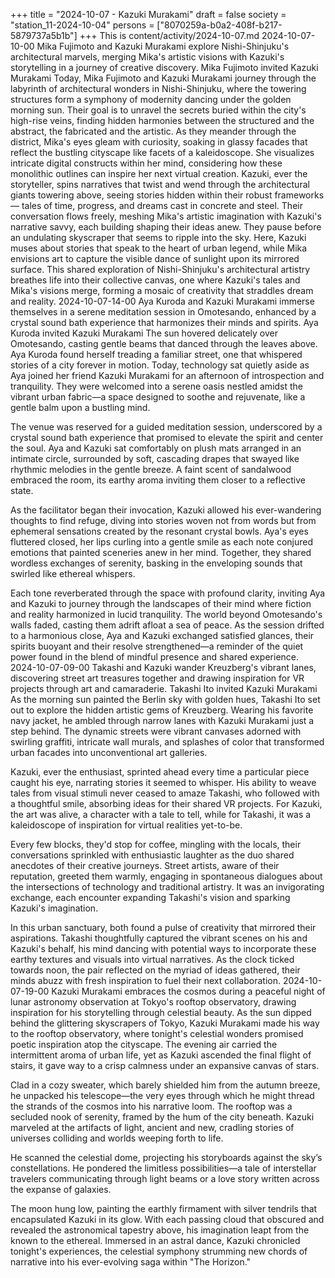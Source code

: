 +++
title = "2024-10-07 - Kazuki Murakami"
draft = false
society = "station_11-2024-10-04"
persons = ["8070259a-b0a2-408f-b217-5879737a5b1b"]
+++
This is content/activity/2024-10-07.md
2024-10-07-10-00
Mika Fujimoto and Kazuki Murakami explore Nishi-Shinjuku's architectural marvels, merging Mika's artistic visions with Kazuki's storytelling in a journey of creative discovery.
Mika Fujimoto invited Kazuki Murakami
Today, Mika Fujimoto and Kazuki Murakami journey through the labyrinth of architectural wonders in Nishi-Shinjuku, where the towering structures form a symphony of modernity dancing under the golden morning sun. Their goal is to unravel the secrets buried within the city's high-rise veins, finding hidden harmonies between the structured and the abstract, the fabricated and the artistic. 
As they meander through the district, Mika's eyes gleam with curiosity, soaking in glassy facades that reflect the bustling cityscape like facets of a kaleidoscope. She visualizes intricate digital constructs within her mind, considering how these monolithic outlines can inspire her next virtual creation. Kazuki, ever the storyteller, spins narratives that twist and wend through the architectural giants towering above, seeing stories hidden within their robust frameworks — tales of time, progress, and dreams cast in concrete and steel.
Their conversation flows freely, meshing Mika's artistic imagination with Kazuki's narrative savvy, each building shaping their ideas anew. They pause before an undulating skyscraper that seems to ripple into the sky. Here, Kazuki muses about stories that speak to the heart of urban legend, while Mika envisions art to capture the visible dance of sunlight upon its mirrored surface.
This shared exploration of Nishi-Shinjuku's architectural artistry breathes life into their collective canvas, one where Kazuki's tales and Mika's visions merge, forming a mosaic of creativity that straddles dream and reality.
2024-10-07-14-00
Aya Kuroda and Kazuki Murakami immerse themselves in a serene meditation session in Omotesando, enhanced by a crystal sound bath experience that harmonizes their minds and spirits.
Aya Kuroda invited Kazuki Murakami
The sun hovered delicately over Omotesando, casting gentle beams that danced through the leaves above. Aya Kuroda found herself treading a familiar street, one that whispered stories of a city forever in motion. Today, technology sat quietly aside as Aya joined her friend Kazuki Murakami for an afternoon of introspection and tranquility. They were welcomed into a serene oasis nestled amidst the vibrant urban fabric—a space designed to soothe and rejuvenate, like a gentle balm upon a bustling mind.

The venue was reserved for a guided meditation session, underscored by a crystal sound bath experience that promised to elevate the spirit and center the soul. Aya and Kazuki sat comfortably on plush mats arranged in an intimate circle, surrounded by soft, cascading drapes that swayed like rhythmic melodies in the gentle breeze. A faint scent of sandalwood embraced the room, its earthy aroma inviting them closer to a reflective state.

As the facilitator began their invocation, Kazuki allowed his ever-wandering thoughts to find refuge, diving into stories woven not from words but from ephemeral sensations created by the resonant crystal bowls. Aya's eyes fluttered closed, her lips curling into a gentle smile as each note conjured emotions that painted sceneries anew in her mind. Together, they shared wordless exchanges of serenity, basking in the enveloping sounds that swirled like ethereal whispers.

Each tone reverberated through the space with profound clarity, inviting Aya and Kazuki to journey through the landscapes of their mind where fiction and reality harmonized in lucid tranquility. The world beyond Omotesando's walls faded, casting them adrift afloat a sea of peace. As the session drifted to a harmonious close, Aya and Kazuki exchanged satisfied glances, their spirits buoyant and their resolve strengthened—a reminder of the quiet power found in the blend of mindful presence and shared experience.
2024-10-07-09-00
Takashi and Kazuki wander Kreuzberg's vibrant lanes, discovering street art treasures together and drawing inspiration for VR projects through art and camaraderie.
Takashi Ito invited Kazuki Murakami
As the morning sun painted the Berlin sky with golden hues, Takashi Ito set out to explore the hidden artistic gems of Kreuzberg. Wearing his favorite navy jacket, he ambled through narrow lanes with Kazuki Murakami just a step behind. The dynamic streets were vibrant canvases adorned with swirling graffiti, intricate wall murals, and splashes of color that transformed urban facades into unconventional art galleries.

Kazuki, ever the enthusiast, sprinted ahead every time a particular piece caught his eye, narrating stories it seemed to whisper. His ability to weave tales from visual stimuli never ceased to amaze Takashi, who followed with a thoughtful smile, absorbing ideas for their shared VR projects. For Kazuki, the art was alive, a character with a tale to tell, while for Takashi, it was a kaleidoscope of inspiration for virtual realities yet-to-be.

Every few blocks, they'd stop for coffee, mingling with the locals, their conversations sprinkled with enthusiastic laughter as the duo shared anecdotes of their creative journeys. Street artists, aware of their reputation, greeted them warmly, engaging in spontaneous dialogues about the intersections of technology and traditional artistry. It was an invigorating exchange, each encounter expanding Takashi's vision and sparking Kazuki's imagination.

In this urban sanctuary, both found a pulse of creativity that mirrored their aspirations. Takashi thoughtfully captured the vibrant scenes on his and Kazuki's behalf, his mind dancing with potential ways to incorporate these earthy textures and visuals into virtual narratives. As the clock ticked towards noon, the pair reflected on the myriad of ideas gathered, their minds abuzz with fresh inspiration to fuel their next collaboration.
2024-10-07-19-00
Kazuki Murakami embraces the cosmos during a peaceful night of lunar astronomy observation at Tokyo's rooftop observatory, drawing inspiration for his storytelling through celestial beauty.
As the sun dipped behind the glittering skyscrapers of Tokyo, Kazuki Murakami made his way to the rooftop observatory, where tonight's celestial wonders promised poetic inspiration atop the cityscape. The evening air carried the intermittent aroma of urban life, yet as Kazuki ascended the final flight of stairs, it gave way to a crisp calmness under an expansive canvas of stars. 

Clad in a cozy sweater, which barely shielded him from the autumn breeze, he unpacked his telescope—the very eyes through which he might thread the strands of the cosmos into his narrative loom. The rooftop was a secluded nook of serenity, framed by the hum of the city beneath. Kazuki marveled at the artifacts of light, ancient and new, cradling stories of universes colliding and worlds weeping forth to life. 

He scanned the celestial dome, projecting his storyboards against the sky’s constellations. He pondered the limitless possibilities—a tale of interstellar travelers communicating through light beams or a love story written across the expanse of galaxies. 

The moon hung low, painting the earthly firmament with silver tendrils that encapsulated Kazuki in its glow. With each passing cloud that obscured and revealed the astronomical tapestry above, his imagination leapt from the known to the ethereal. Immersed in an astral dance, Kazuki chronicled tonight's experiences, the celestial symphony strumming new chords of narrative into his ever-evolving saga within "The Horizon."
